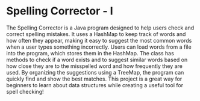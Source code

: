 # Spelling Corrector - I

The Spelling Corrector  is a Java program designed to help users check and correct spelling mistakes. It uses a HashMap to keep track of words and how often they appear, making it easy to suggest the most common words when a user types something incorrectly. Users can load words from a file into the program, which stores them in the HashMap. The class has methods to check if a word exists and to suggest similar words based on how close they are to the misspelled word and how frequently they are used. By organizing the suggestions using a TreeMap, the program can quickly find and show the best matches. This project is a great way for beginners to learn about data structures while creating a useful tool for spell checking!